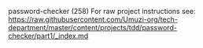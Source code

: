 password-checker (258)
For raw project instructions see: https://raw.githubusercontent.com/Umuzi-org/tech-department/master/content/projects/tdd/password-checker/part1/_index.md